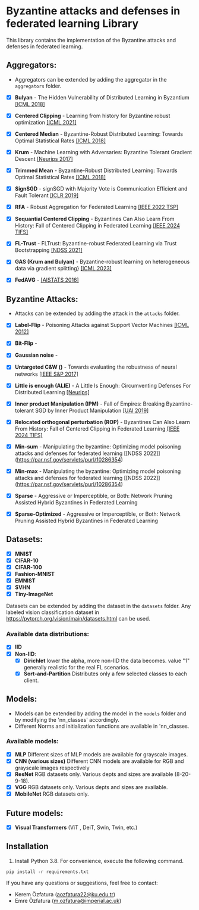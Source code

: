 # Byzantine attacks and defenses in federated learning Library

This library contains the implementation of the Byzantine attacks and defenses in federated learning.

## Aggregators:
- Aggregators can be extended by adding the aggregator in the `aggregators` folder.


- [x] **Bulyan** - The Hidden Vulnerability of Distributed Learning in Byzantium [[ICML 2018]](https://proceedings.mlr.press/v80/mhamdi18a.html)
- [x] **Centered Clipping** - Learning from history for Byzantine robust optimization [[ICML 2021]](http://proceedings.mlr.press/v139/karimireddy21a.html)
- [x] **Centered Median** - Byzantine-Robust Distributed Learning: Towards Optimal Statistical Rates [[ICML 2018]](http://proceedings.mlr.press/v80/yin18a/yin18a.pdf)
- [x] **Krum**  - Machine Learning with Adversaries: Byzantine Tolerant Gradient Descent [[Neurips 2017]](https://proceedings.neurips.cc/paper_files/paper/2017/file/f4b9ec30ad9f68f89b29639786cb62ef-Paper.pdf)
- [x] **Trimmed Mean** - Byzantine-Robust Distributed Learning: Towards Optimal Statistical Rates [[ICML 2018]](http://proceedings.mlr.press/v80/yin18a/yin18a.pdf)
- [x] **SignSGD** - signSGD with Majority Vote is Communication Efficient and Fault Tolerant [[ICLR 2019]](https://openreview.net/pdf?id=BJxhijAcY7)
- [x] **RFA** - Robust Aggregation for Federated Learning [[IEEE 2022 TSP]](https://ieeexplore.ieee.org/stamp/stamp.jsp?arnumber=9721118)
- [x] **Sequantial Centered Clipping** -  Byzantines Can Also Learn From History: Fall of Centered Clipping in Federated Learning [[IEEE 2024 TIFS]](https://ieeexplore.ieee.org/document/9636827)
- [x] **FL-Trust** - FLTrust: Byzantine-robust Federated Learning via Trust Bootstrapping [[NDSS 2021]](https://www.ndss-symposium.org/wp-content/uploads/ndss2021_6C-2_24434_paper.pdf)
- [x] **GAS (Krum and Bulyan)** - Byzantine-robust learning on heterogeneous data via gradient splitting} [[ICML 2023]](https://proceedings.mlr.press/v202/liu23d/liu23d.pdf)
- [x] **FedAVG** - [[AISTATS 2016]](http://proceedings.mlr.press/v51/mcmahan16.pdf)


## Byzantine Attacks:
- Attacks can be extended by adding the attack in the `attacks` folder.


- [x] **Label-Flip** - Poisoning Attacks against Support Vector Machines [[ICML 2012]](https://icml.cc/2012/papers/880.pdf)
- [x] **Bit-Flip** - 
- [x] **Gaussian noise** - 
- [x] **Untargeted C&W ()** - Towards evaluating the robustness of neural networks  [[IEEE S&P 2017]](https://ieeexplore.ieee.org/iel7/7957740/7958557/07958570.pdf)
- [x] **Little is enough (ALIE)** - A Little Is Enough: Circumventing Defenses For Distributed Learning [[Neurips]](https://proceedings.neurips.cc/paper_files/paper/2019/file/ec1c59141046cd1866bbbcdfb6ae31d4-Paper.pdf)
- [x] **Inner product Manipulation (IPM)** - Fall of Empires: Breaking Byzantine-tolerant SGD by Inner Product Manipulation [[UAI 2019]](http://auai.org/uai2019/proceedings/papers/83.pdf)
- [x] **Relocated orthogonal perturbation (ROP)** - Byzantines Can Also Learn From History: Fall of Centered Clipping in Federated Learning [[IEEE 2024 TIFS]](https://ieeexplore.ieee.org/document/9636827)
- [x] **Min-sum** - Manipulating the byzantine: Optimizing model poisoning attacks and defenses for federated learning [[NDSS 2022]] (https://par.nsf.gov/servlets/purl/10286354)
- [x] **Min-max** - Manipulating the byzantine: Optimizing model poisoning attacks and defenses for federated learning [[NDSS 2022]] (https://par.nsf.gov/servlets/purl/10286354)
- [x] **Sparse** - Aggressive or Imperceptible, or Both: Network Pruning Assisted Hybrid Byzantines in Federated Learning
- [x] **Sparse-Optimized** - Aggressive or Imperceptible, or Both: Network Pruning Assisted Hybrid Byzantines in Federated Learning


## Datasets:
- [x] **MNIST**
- [x] **CIFAR-10**
- [x] **CIFAR-100**
- [x] **Fashion-MNIST**
- [x] **EMNIST**
- [x] **SVHN**
- [x] **Tiny-ImageNet**

Datasets can be extended by adding the dataset in the `datasets` folder. Any labeled vision classification dataset in https://pytorch.org/vision/main/datasets.html can be used.


### Available data distributions:
- [x] **IID**
- [x] **Non-IID**: 
    - [x] **Dirichlet** lower the alpha, more non-IID the data becomes. value "1" generally realistic for the real FL scenarios.
    - [x] **Sort-and-Partition** Distributes only a few selected classes to each client.

## Models:
- Models can be extended by adding the model in the `models` folder and by modifying the 'nn_classes' accordingly.
- Different Norms and initialization functions are available in 'nn_classes.


### Available models:
- [x] **MLP** Different sizes of MLP models are available for grayscale images.
- [x] **CNN (various sizes)** Different CNN models are available for RGB and grayscale images respectively
- [x] **ResNet** RGB datasets only. Various depts and sizes are available (8-20-9-18).
- [x] **VGG** RGB datasets only. Various depts and sizes are available.
- [x] **MobileNet** RGB datasets only.

## Future models:
- [x] **Visual Transformers** (ViT , DeiT, Swin, Twin, etc.) 


## Installation

1. Install Python 3.8. For convenience, execute the following command.

```
pip install -r requirements.txt
```
If you have any questions or suggestions, feel free to contact:

- Kerem Özfatura (aozfatura22@ku.edu.tr)
- Emre Özfatura (m.ozfatura@imperial.ac.uk)
